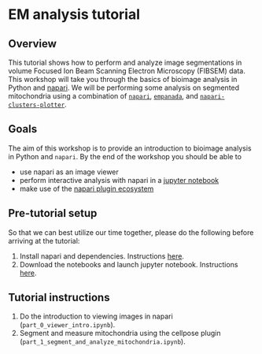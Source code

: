 # EM analysis tutorial

## Overview
This tutorial shows how to perform and analyze image segmentations in volume Focused Ion Beam Scanning Electron Microscopy (FIBSEM) data. This workshop will take you through the basics of bioimage analysis in Python and [napari](https://www.napari.org). We will be performing some analysis on segmented mitochondria using a combination of [`napari`](https://www.napari.org), [`empanada`](https://empanada.readthedocs.io/en/latest/empanada-napari.html), and [`napari-clusters-plotter`](https://github.com/BiAPoL/napari-clusters-plotter).


## Goals
The aim of this workshop is to provide an introduction to bioimage analysis in Python and `napari`. By the end of the workshop you should be able to
- use napari as an image viewer
- perform interactive analysis with napari in a [jupyter notebook](https://jupyter.org/)
- make use of the [napari plugin ecosystem](https://www.napari-hub.org/)


## Pre-tutorial setup

So that we can best utilize our time together, please do the following before arriving at the tutorial:

1. Install napari and dependencies. Instructions [here](./em_installation.md).
2. Download the notebooks and launch jupyter notebook. Instructions [here](./notebook_setup.md).

## Tutorial instructions

1. Do the introduction to viewing images in napari (`part_0_viewer_intro.ipynb`).
2. Segment and measure mitochondria using the cellpose plugin (`part_1_segment_and_analyze_mitochondria.ipynb`).